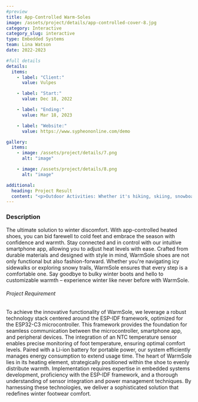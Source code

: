 ```yaml
---
#preview
title: App-Controlled Warm-Soles
image: /assets/project/details/app-controlled-cover-8.jpg
category: Interactive
category_slug: interactive
type: Embedded Systems
team: Lina Watson
date: 2022-2023

#full details
details:
  items:
    - label: "Client:"
      value: Vulpes

    - label: "Start:"
      value: Dec 18, 2022

    - label: "Ending:"
      value: Mar 18, 2023

    - label: "Website:"
      value: https://www.sypheononline.com/demo

gallery:
  items:
    - image: /assets/project/details/7.png
      alt: "image"

    - image: /assets/project/details/8.png
      alt: "image"

additional:
  heading: Project Result
  content: "<p>Outdoor Activities: Whether it's hiking, skiing, snowboarding, or simply taking a winter stroll, WarmSole ensures that outdoor enthusiasts can enjoy their favorite activities without worrying about cold feet. Commuting: Ideal for commuters facing chilly mornings and icy sidewalks, WarmSole provides warmth and comfort during walks to work, school, or public transportation. Work Environments: For professionals who spend extended periods outdoors or in cold environments, such as construction workers, delivery personnel, or event staff, WarmSole offers essential warmth and protection against the elements. Medical Use: Individuals with conditions such as poor circulation or Raynaud's disease can benefit from the therapeutic warmth provided by WarmSole, helping to alleviate symptoms and improve comfort. Outdoor Events and Festivals: Attendees of outdoor events, festivals, and markets can stay warm and cozy while exploring stalls, performances, and attractions, enhancing their overall experience. Travel: Whether traveling to cold climates or exploring winter destinations, WarmSole ensures that travelers can stay comfortable and active without being hindered by cold weather. Elderly Care: Elderly individuals, who may be more susceptible to the cold, can maintain warmth and mobility during outdoor activities or daily walks, promoting their overall well-being and independence. Sports and Recreation: Athletes participating in winter sports and activities, such as ice skating or snowshoeing, can enhance their performance and enjoyment with the added warmth and comfort provided by WarmSole. Fashion and Style: Beyond functionality, WarmSole's sleek design and customizable features make it a stylish accessory for anyone seeking both warmth and fashion-forward footwear during the winter months. Emergency Situations: In emergency situations where individuals may be stranded or exposed to cold temperatures for extended periods, WarmSole can provide essential warmth and protection, potentially reducing the risk of cold-related injuries.</p>"
---
```


### Description

The ultimate solution to winter discomfort. With app-controlled heated shoes, you can bid farewell to cold feet and embrace the season with confidence and warmth. Stay connected and in control with our intuitive smartphone app, allowing you to adjust heat levels with ease. Crafted from durable materials and designed with style in mind, WarmSole shoes are not only functional but also fashion-forward. Whether you're navigating icy sidewalks or exploring snowy trails, WarmSole ensures that every step is a comfortable one. Say goodbye to bulky winter boots and hello to customizable warmth – experience winter like never before with WarmSole.

###### Project Requirement

To achieve the innovative functionality of WarmSole, we leverage a robust technology stack centered around the ESP-IDF framework, optimized for the ESP32-C3 microcontroller. This framework provides the foundation for seamless communication between the microcontroller, smartphone app, and peripheral devices. The integration of an NTC temperature sensor enables precise monitoring of foot temperature, ensuring optimal comfort levels. Paired with a Li-ion battery for portable power, our system efficiently manages energy consumption to extend usage time. The heart of WarmSole lies in its heating element, strategically positioned within the shoe to evenly distribute warmth. Implementation requires expertise in embedded systems development, proficiency with the ESP-IDF framework, and a thorough understanding of sensor integration and power management techniques. By harnessing these technologies, we deliver a sophisticated solution that redefines winter footwear comfort.
